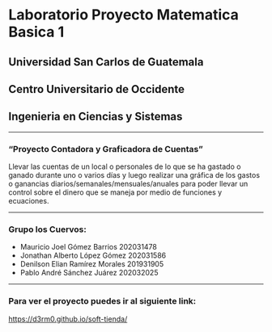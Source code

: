 # Laboratorio Proyecto Matematica Basica 1 
## Universidad San Carlos de Guatemala
## Centro Universitario de Occidente
## Ingenieria en Ciencias y Sistemas
_______

### “Proyecto Contadora y Graficadora de Cuentas”

Llevar las cuentas de un local o personales de lo que se ha gastado o ganado durante uno o varios días y luego realizar una gráfica de los gastos o ganancias diarios/semanales/mensuales/anuales para poder llevar un control sobre el dinero que se maneja por medio de funciones y ecuaciones.

_____

### Grupo los Cuervos:

- Mauricio Joel Gómez Barrios 202031478
- Jonathan Alberto López Gómez 202031586
- Denilson Elian Ramírez Morales 201931905
- Pablo André Sánchez Juárez 202032025  

_____

### Para ver el proyecto puedes ir al siguiente link:

https://d3rm0.github.io/soft-tienda/
